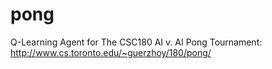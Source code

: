 # pong

Q-Learning Agent for The CSC180 AI v. AI Pong Tournament: http://www.cs.toronto.edu/~guerzhoy/180/pong/